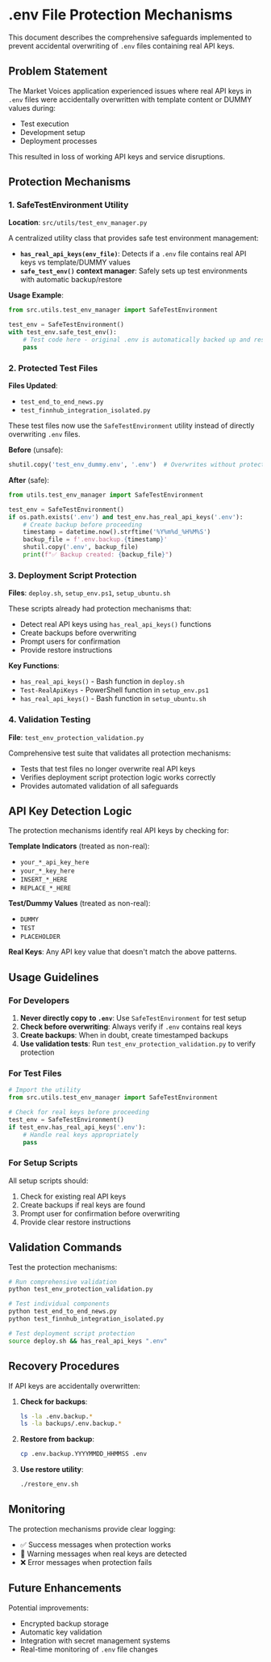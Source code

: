 # .env File Protection Mechanisms

This document describes the comprehensive safeguards implemented to prevent accidental overwriting of `.env` files containing real API keys.

## Problem Statement

The Market Voices application experienced issues where real API keys in `.env` files were accidentally overwritten with template content or DUMMY values during:
- Test execution
- Development setup
- Deployment processes

This resulted in loss of working API keys and service disruptions.

## Protection Mechanisms

### 1. SafeTestEnvironment Utility

**Location**: `src/utils/test_env_manager.py`

A centralized utility class that provides safe test environment management:

- **`has_real_api_keys(env_file)`**: Detects if a `.env` file contains real API keys vs template/DUMMY values
- **`safe_test_env()` context manager**: Safely sets up test environments with automatic backup/restore

**Usage Example**:
```python
from src.utils.test_env_manager import SafeTestEnvironment

test_env = SafeTestEnvironment()
with test_env.safe_test_env():
    # Test code here - original .env is automatically backed up and restored
    pass
```

### 2. Protected Test Files

**Files Updated**:
- `test_end_to_end_news.py`
- `test_finnhub_integration_isolated.py`

These test files now use the `SafeTestEnvironment` utility instead of directly overwriting `.env` files.

**Before** (unsafe):
```python
shutil.copy('test_env_dummy.env', '.env')  # Overwrites without protection
```

**After** (safe):
```python
from utils.test_env_manager import SafeTestEnvironment

test_env = SafeTestEnvironment()
if os.path.exists('.env') and test_env.has_real_api_keys('.env'):
    # Create backup before proceeding
    timestamp = datetime.now().strftime('%Y%m%d_%H%M%S')
    backup_file = f'.env.backup.{timestamp}'
    shutil.copy('.env', backup_file)
    print(f"✅ Backup created: {backup_file}")
```

### 3. Deployment Script Protection

**Files**: `deploy.sh`, `setup_env.ps1`, `setup_ubuntu.sh`

These scripts already had protection mechanisms that:
- Detect real API keys using `has_real_api_keys()` functions
- Create backups before overwriting
- Prompt users for confirmation
- Provide restore instructions

**Key Functions**:
- `has_real_api_keys()` - Bash function in `deploy.sh`
- `Test-RealApiKeys` - PowerShell function in `setup_env.ps1`
- `has_real_api_keys()` - Bash function in `setup_ubuntu.sh`

### 4. Validation Testing

**File**: `test_env_protection_validation.py`

Comprehensive test suite that validates all protection mechanisms:
- Tests that test files no longer overwrite real API keys
- Verifies deployment script protection logic works correctly
- Provides automated validation of all safeguards

## API Key Detection Logic

The protection mechanisms identify real API keys by checking for:

**Template Indicators** (treated as non-real):
- `your_*_api_key_here`
- `your_*_key_here`
- `INSERT_*_HERE`
- `REPLACE_*_HERE`

**Test/Dummy Values** (treated as non-real):
- `DUMMY`
- `TEST`
- `PLACEHOLDER`

**Real Keys**: Any API key value that doesn't match the above patterns.

## Usage Guidelines

### For Developers

1. **Never directly copy to `.env`**: Use `SafeTestEnvironment` for test setup
2. **Check before overwriting**: Always verify if `.env` contains real keys
3. **Create backups**: When in doubt, create timestamped backups
4. **Use validation tests**: Run `test_env_protection_validation.py` to verify protection

### For Test Files

```python
# Import the utility
from src.utils.test_env_manager import SafeTestEnvironment

# Check for real keys before proceeding
test_env = SafeTestEnvironment()
if test_env.has_real_api_keys('.env'):
    # Handle real keys appropriately
    pass
```

### For Setup Scripts

All setup scripts should:
1. Check for existing real API keys
2. Create backups if real keys are found
3. Prompt user for confirmation before overwriting
4. Provide clear restore instructions

## Validation Commands

Test the protection mechanisms:

```bash
# Run comprehensive validation
python test_env_protection_validation.py

# Test individual components
python test_end_to_end_news.py
python test_finnhub_integration_isolated.py

# Test deployment script protection
source deploy.sh && has_real_api_keys ".env"
```

## Recovery Procedures

If API keys are accidentally overwritten:

1. **Check for backups**:
   ```bash
   ls -la .env.backup.*
   ls -la backups/.env.backup.*
   ```

2. **Restore from backup**:
   ```bash
   cp .env.backup.YYYYMMDD_HHMMSS .env
   ```

3. **Use restore utility**:
   ```bash
   ./restore_env.sh
   ```

## Monitoring

The protection mechanisms provide clear logging:
- ✅ Success messages when protection works
- 🚨 Warning messages when real keys are detected
- ❌ Error messages when protection fails

## Future Enhancements

Potential improvements:
- Encrypted backup storage
- Automatic key validation
- Integration with secret management systems
- Real-time monitoring of `.env` file changes
